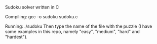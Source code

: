 Sudoku solver written in C


Compiling: gcc -o sudoku sudoku.c

Running: ./sudoku
Then type the name of the file with the puzzle (I have some examples in this repo, namely "easy", "medium", "hard" and "hardest").
